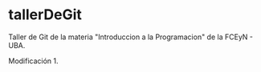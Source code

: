 # tallerDeGit

Taller de Git de la materia "Introduccion a la Programacion" de la FCEyN - UBA.

Modificación 1.